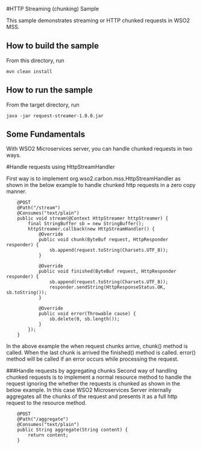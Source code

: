 #HTTP Streaming (chunking) Sample

This sample demonstrates streaming or HTTP chunked requests in WSO2 MSS.

How to build the sample
------------------------------------------
From this directory, run

```
mvn clean install
```

How to run the sample
------------------------------------------
From the target directory, run

```
java -jar request-streamer-1.0.0.jar
```

Some Fundamentals
------------------------------------------

With WSO2 Microservices server, you can handle chunked requests in two ways.

#Handle requests using HttpStreamHandler

First way is to implement org.wso2.carbon.mss.HttpStreamHandler as shown in the below example to handle chunked http 
requests in a zero copy manner.

```
    @POST
    @Path("/stream")
    @Consumes("text/plain")
    public void stream(@Context HttpStreamer httpStreamer) {
        final StringBuffer sb = new StringBuffer();
        httpStreamer.callback(new HttpStreamHandler() {
            @Override
            public void chunk(ByteBuf request, HttpResponder responder) {
                sb.append(request.toString(Charsets.UTF_8));
            }

            @Override
            public void finished(ByteBuf request, HttpResponder responder) {
                sb.append(request.toString(Charsets.UTF_8));
                responder.sendString(HttpResponseStatus.OK, sb.toString());
            }

            @Override
            public void error(Throwable cause) {
                sb.delete(0, sb.length());
            }
        });
    }
```
In the above example the when request chunks arrive, chunk() method is called. When the last chunk is arrived the 
finished() method is called. error() method will be called if an error occurs while processing the request.


###Handle requests by aggregating chunks 
Second way of handling chunked requests is to implement a normal resource method to handle the request ignoring the 
whether the requests is chunked as shown in the below example. In this case WSO2 Microservices Server internally 
aggregates all the chunks of the request and presents it as a full http request to the resource method.

```
    @POST
    @Path("/aggregate")
    @Consumes("text/plain")
    public String aggregate(String content) {
        return content;
    }
```